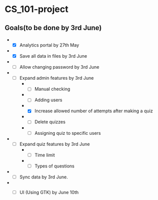 # CS_101-project
## Goals(to be done by 3rd June)
* * [x] Analytics portal by 27th May
* * [x] Save all data in files by 3rd June
* * [ ] Allow changing password by 3rd June
* * [ ] Expand admin features by 3rd June
    * * [ ] Manual checking
    * * [ ] Adding users
    * * [x] Increase allowed number of attempts after making a quiz
    * * [ ] Delete quizzes
    * * [ ] Assigning quiz to specific users
* * [ ] Expand quiz features by 3rd June
    * * [ ] Time limit
    * * [ ] Types of questions 
* * [ ] Sync data by 3rd June.
* * [ ] UI (Using GTK) by June 10th

